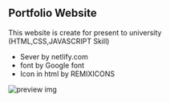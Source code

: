## Portfolio Website
This website is create for present to university
<br>(HTML,CSS,JAVASCRIPT Skill)

- Sever by netlify.com
- font by Google font
- Icon in html by REMIXICONS 

![preview img](/web1.png)
